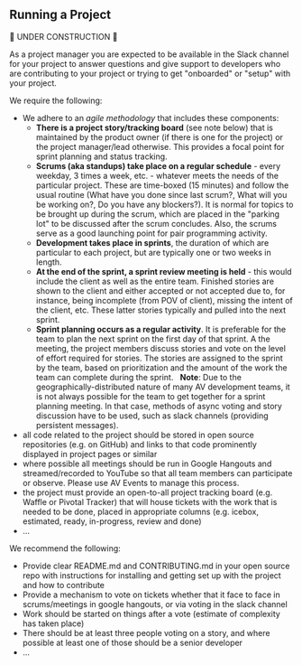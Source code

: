 Running a Project
-----------------

:construction: UNDER CONSTRUCTION :construction:

As a project manager you are expected to be available in the Slack channel for your project to answer questions and give support to developers who are contributing to your project or trying to get "onboarded" or "setup" with your project.

We require the following:

* We adhere to an *agile methodology* that includes these components:
  - **There is a project story/tracking board** (see note below) that is maintained by the product owner (if there is one for the project) or the project manager/lead otherwise.  This provides a focal point for sprint planning and status tracking.
  - **Scrums (aka standups) take place on a regular schedule** - every weekday, 3 times a week, etc. - whatever meets the needs of the particular project.  These are time-boxed (15 minutes) and follow the usual routine (What have you done since last scrum?, What will you be working on?, Do you have any blockers?).  It is normal for topics to be brought up during the scrum, which are placed in the "parking lot" to be discussed after the scrum concludes.  Also, the scrums serve as a good launching point for pair programming activity.
  - **Development takes place in sprints**, the duration of which are particular to each project, but are typically one or two weeks in length.
  - **At the end of the sprint, a sprint review meeting is held** - this would include the client as well as the entire team.  Finished stories are shown to the client and either accepted or not accepted due to, for instance, being incomplete (from POV of client), missing the intent of the client, etc.  These latter stories typically and pulled into the next sprint.
  - **Sprint planning occurs as a regular activity**.  It is preferable for the team to plan the next sprint on the first day of that sprint. A the meeting, the project members discuss stories and vote on the level of effort required for stories.  The stories are assigned to the sprint by the team, based on prioritization and the amount of the work the team can complete during the sprint.
    **Note**: Due to the geographically-distributed nature of many AV development teams, it is not always possible for the team to get together for a sprint planning meeting.  In that case, methods of async voting and story discussion have to be used, such as slack channels (providing persistent messages).
* all code related to the project should be stored in open source repositories (e.g. on GitHub) and links to that code prominently displayed in project pages or similar
* where possible all meetings should be run in Google Hangouts and streamed/recorded to YouTube so that all team members can participate or observe.  Please use AV Events to manage this process.
* the project must provide an open-to-all project tracking board (e.g. Waffle or Pivotal Tracker) that will house tickets with the work that is needed to be done, placed in appropriate columns (e.g. icebox, estimated, ready, in-progress, review and done)
* ...

We recommend the following:

* Provide clear README.md and CONTRIBUTING.md in your open source repo with instructions for installing and getting set up with the project and how to contribute
* Provide a mechanism to vote on tickets whether that it face to face in scrums/meetings in google hangouts, or via voting in the slack channel
* Work should be started on things after a vote (estimate of complexity has taken place)
* There should be at least three people voting on a story, and where possible at least one of those should be a senior developer
* ...
